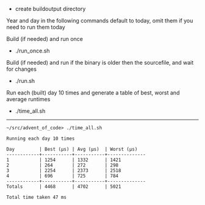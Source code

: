 - create buildoutput directory

Year and day in the following commands default to today, omit them if you need to run them today

Build (if needed) and run once
- ./run_once.sh <year> <day>

Build (if needed) and run <year> <day> if the binary is older then the sourcefile, and wait for changes
- ./run.sh <year> <day>

Run each (built) day 10 times and generate a table of best, worst and average runtimes
- ./time_all.sh <year>

---
```
~/src/advent_of_code> ./time_all.sh

Running each day 10 times

Day         | Best (µs) | Avg (µs)  | Worst (µs)
------------+-----------+-----------+--------------
1           | 1254      | 1332      | 1421
2           | 264       | 272       | 298
3           | 2254      | 2373      | 2518
4           | 696       | 725       | 784
------------+-----------+-----------+--------------
Totals      | 4468      | 4702      | 5021

Total time taken 47 ms
```